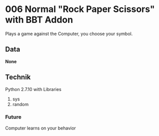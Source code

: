 # 006 Normal "Rock Paper Scissors" with BBT Addon
Plays a game against the Computer, you choose your symbol.

## Data
__None__

## Technik
Python 2.7.10 with Libraries
1. sys
2. random

### Future
Computer learns on your behavior
